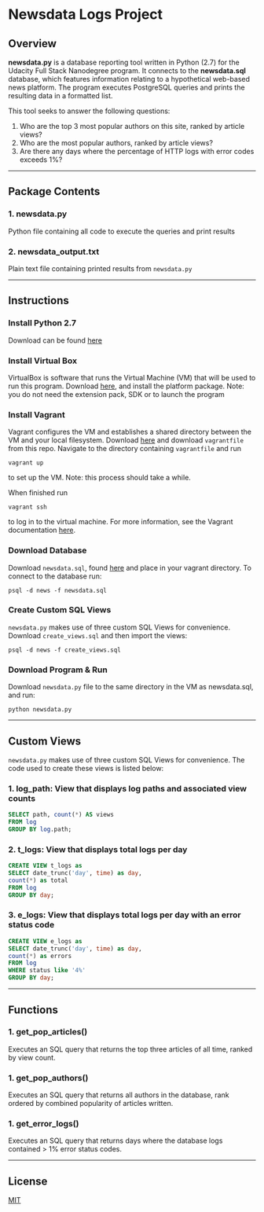 # Newsdata Logs Project

## Overview

**newsdata.py** is a database reporting tool written in Python (2.7) for the Udacity Full Stack Nanodegree program. It connects to the **newsdata.sql** database, which features information relating to a hypothetical web-based news platform. The program executes PostgreSQL queries and prints the resulting data in a formatted list.

This tool seeks to answer the following questions:
1. Who are the top 3 most popular authors on this site, ranked by article views?
2. Who are the most popular authors, ranked by article views?
3. Are there any days where the percentage of HTTP logs with error codes exceeds 1%?

---

## Package Contents

### 1. newsdata.py
Python file containing all code to execute the queries and print results

### 2. newsdata_output.txt
 Plain text file containing printed results from `newsdata.py` 

---

## Instructions

### Install Python 2.7
Download can be found [here](https://www.python.org/downloads/)

### Install Virtual Box
VirtualBox is software that runs the Virtual Machine (VM) that will be used to run this program. Download [here](https://www.virtualbox.org/wiki/Downloads), and install the platform package. Note: you do not need the extension pack, SDK or to launch the program

### Install Vagrant
Vagrant configures the VM and establishes a shared directory between the VM and your local filesystem. Download [here](https://www.vagrantup.com/downloads.html) and download `vagrantfile` from this repo. Navigate to the directory containing `vagrantfile` and run

```vagrant up```

to set up the VM. Note: this process should take a while. 

When finished run

```vagrant ssh``` 

to log in to the virtual machine. For more information, see the Vagrant documentation [here](https://www.vagrantup.com/docs/).

### Download Database
Download `newsdata.sql`, found [here](https://d17h27t6h515a5.cloudfront.net/topher/2016/August/57b5f748_newsdata/newsdata.zip) and place in your vagrant directory. To connect to the database run:

```psql -d news -f newsdata.sql```

### Create Custom SQL Views
`newsdata.py` makes use of three custom SQL Views for convenience. Download `create_views.sql` and then import the views:

```psql -d news -f create_views.sql```


### Download Program & Run
Download `newsdata.py` file to the same directory in the VM as newsdata.sql, and run:

```python newsdata.py```

---

## Custom Views
`newsdata.py` makes use of three custom SQL Views for convenience. The code used to create these views is listed below:


### 1. log_path:  View that displays log paths and associated view counts

```sql
SELECT path, count(*) AS views
FROM log
GROUP BY log.path;
```


### 2. t_logs:  View that displays total logs per day

```sql
CREATE VIEW t_logs as
SELECT date_trunc('day', time) as day, 
count(*) as total 
FROM log 
GROUP BY day;
```


### 3. e_logs: View that displays total logs per day with an error status code

```sql
CREATE VIEW e_logs as
SELECT date_trunc('day', time) as day, 
count(*) as errors 
FROM log 
WHERE status like '4%' 
GROUP BY day;
```

---

## Functions

### 1. get_pop_articles()
Executes an SQL query that returns the top three articles of all time, ranked by view count.

### 1. get_pop_authors()
Executes an SQL query that returns all authors in the database, rank ordered by combined popularity of articles written.

### 1. get_error_logs()
Executes an SQL query that returns days where the database logs contained > 1% error status codes.

---

## License
[MIT](https://choosealicense.com/licenses/mit/)





